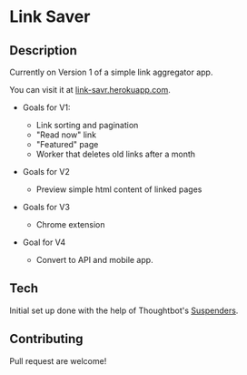 # Link Saver

## Description

Currently on Version 1 of a simple link aggregator app.

You can visit it at [link-savr.herokuapp.com](https://link-savr.herokuapp.com).

* Goals for V1:
  - Link sorting and pagination
  - "Read now" link
  - "Featured" page
  - Worker that deletes old links after a month

* Goals for V2
  - Preview simple html content of linked pages

* Goals for V3
  - Chrome extension

* Goal for V4
  - Convert to API and mobile app.

## Tech

Initial set up done with the help of Thoughtbot's [Suspenders](https://github.com/thoughtbot/suspenders).

## Contributing

Pull request are welcome!
